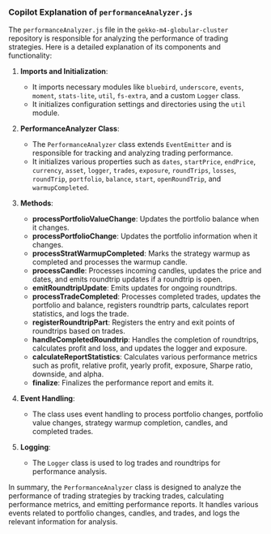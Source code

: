 ### Copilot Explanation of `performanceAnalyzer.js`

The `performanceAnalyzer.js` file in the `gekko-m4-globular-cluster` repository is responsible for analyzing the performance of trading strategies. Here is a detailed explanation of its components and functionality:

1. **Imports and Initialization**:
    - It imports necessary modules like `bluebird`, `underscore`, `events`, `moment`, `stats-lite`, `util`, `fs-extra`, and a custom `Logger` class.
    - It initializes configuration settings and directories using the `util` module.

2. **PerformanceAnalyzer Class**:
    - The `PerformanceAnalyzer` class extends `EventEmitter` and is responsible for tracking and analyzing trading performance.
    - It initializes various properties such as `dates`, `startPrice`, `endPrice`, `currency`, `asset`, `logger`, `trades`, `exposure`, `roundTrips`, `losses`, `roundTrip`, `portfolio`, `balance`, `start`, `openRoundTrip`, and `warmupCompleted`.

3. **Methods**:
    - **processPortfolioValueChange**: Updates the portfolio balance when it changes.
    - **processPortfolioChange**: Updates the portfolio information when it changes.
    - **processStratWarmupCompleted**: Marks the strategy warmup as completed and processes the warmup candle.
    - **processCandle**: Processes incoming candles, updates the price and dates, and emits roundtrip updates if a roundtrip is open.
    - **emitRoundtripUpdate**: Emits updates for ongoing roundtrips.
    - **processTradeCompleted**: Processes completed trades, updates the portfolio and balance, registers roundtrip parts, calculates report statistics, and logs the trade.
    - **registerRoundtripPart**: Registers the entry and exit points of roundtrips based on trades.
    - **handleCompletedRoundtrip**: Handles the completion of roundtrips, calculates profit and loss, and updates the logger and exposure.
    - **calculateReportStatistics**: Calculates various performance metrics such as profit, relative profit, yearly profit, exposure, Sharpe ratio, downside, and alpha.
    - **finalize**: Finalizes the performance report and emits it.

4. **Event Handling**:
    - The class uses event handling to process portfolio changes, portfolio value changes, strategy warmup completion, candles, and completed trades.

5. **Logging**:
    - The `Logger` class is used to log trades and roundtrips for performance analysis.

In summary, the `PerformanceAnalyzer` class is designed to analyze the performance of trading strategies by tracking trades, calculating performance metrics, and emitting performance reports. It handles various events related to portfolio changes, candles, and trades, and logs the relevant information for analysis.
